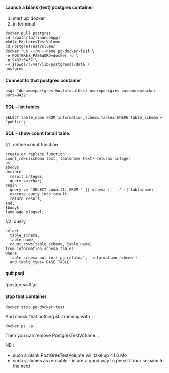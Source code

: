 #### Launch a blank (test) postgres container
1. start up docker
2. in terminal
```
docker pull postgres
cd [/path/to/financeApp]
mkdir PostgresTestVolume
cd PostgresTestVolume/
docker run --rm --name pg-docker-test \
-e POSTGRES_PASSWORD=docker -d \
-p 9432:5432 \
-v $(pwd)/:/var/lib/postgresql/data \
postgres
```

#### Connect to that postgres container
`psql "dbname=postgres host=localhost user=postgres password=docker port=9432"`

#### SQL - list tables
`SELECT table_name FROM information_schema.tables WHERE table_schema = 'public';`

#### SQL - show count for all table:
//1. define count function
```
create or replace function
count_rows(schema text, tablename text) returns integer
as
$body$
declare
  result integer;
  query varchar;
begin
  query := 'SELECT count(1) FROM ' || schema || '.' || tablename;
  execute query into result;
  return result;
end;
$body$
language plpgsql;
```

//2. query
```
select
  table_schema,
  table_name,
  count_rows(table_schema, table_name)
from information_schema.tables
where
  table_schema not in ('pg_catalog', 'information_schema')
  and table_type='BASE TABLE'
```

#### quit psql
`postgres=# \q

#### stop that container

`docker stop pg-docker-test`

And check that nothing still running with

`docker ps -a`

Then you can remove PostgresTestVolume...

NB : 
* such a blank PostGresTestVolume will take up 41.6 Mo
* such volumes as reusable - ie are a good way to persist from session to the next
